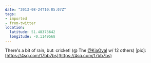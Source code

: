 ```yaml
---
date: "2013-08-24T10:05:07Z"
tags:
- imported
- from-twitter
location:
  latitude: 51.48373642
  longitude: -0.1149568
---
```

There's a bit of rain, but: cricket! \(@ The [@KiaOval](/twitter/#/KiaOval) w/ 12 others) \[pic\]: [https://4sq.com/17bb7bs](https://4sq.com/17bb7bs)
